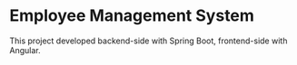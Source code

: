 # Employee Management System
 This project developed backend-side with Spring Boot, frontend-side with Angular.
